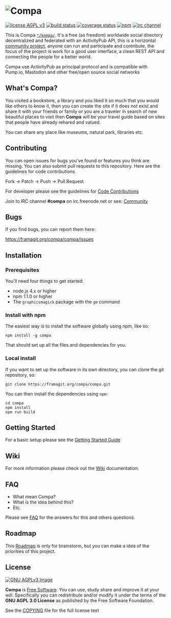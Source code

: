 # ![Compa](https://framagit.org/compa/compa/raw/master/public/images/logo.png)

[![license AGPL v3](https://img.shields.io/badge/license-AGPL%20v3-663366.svg)](https://www.gnu.org/licenses/agpl-3.0)
[![build status](https://framagit.org/compa/compa/badges/master/pipeline.svg)](https://framagit.org/compa/compa/commits/master)
[![coverage status](https://framagit.org/compa/compa/badges/master/coverage.svg)](https://framagit.org/compa/compa/commits/master)
[![npm](https://img.shields.io/npm/v/compa.svg)](https://npmjs.com/package/compa)
[![irc channel](https://img.shields.io/badge/IRC%20chat-%23compa-blue.svg)](http://webchat.freenode.net/?channels=%23compa)

This is Compa [`*/kompa/`](https://framagit.org/compa/compa/wikis/FAQ#what-mean-compa). It's a free (as freedom) worldwide social directory decentralized and federated with an ActivityPub API, 
this is a horizontal [community project][community], anyone can run and participate and contribute, the focus of the project is work for 
a good user interface, a clean REST API and connecting the people for a better world.

Compa use ActivityPub as principal protocol and is compatible with Pump.io, Mastodon and other free/open source social networks

## What's Compa?

You visited a bookstore, a library and you liked it so much that you would like others to know it, 
then you can create the site if it does not exist and share it with your friends or family 
or you are a traveler in search of new beautiful places to visit then **Compa** 
will be your travel guide based on sites that people have already rehared and valued.

You can share any place like museums, natural park, libraries etc.


## Contributing

You can open issues for bugs you've found or features you think are missing. You can also submit pull requests to this repository. Here are the guidelines for code contributions

Fork -> Patch -> Push -> Pull Request

For developer please see the guidelines for [Code Contributions](https://framagit.org/compa/compa/tree/master/CONTRIBUTING.md)

Join to IRC channel **#compa** on irc.freenode.net or see: [Community][community]


## Bugs

If you find bugs, you can report them here:

https://framagit.org/compa/compa/issues


## Installation

### Prerequisites

You'll need four things to get started:

* node.js 4.x or higher
* npm 1.1.0 or higher
* The `graphicsmagick` package with the `gm` command

### Install with npm

The easiest way is to install the software globally using npm, like
so:

    npm install -g compa

That should set up all the files and dependencies for you.

### Local install

If you want to set up the software in its own directory, you can clone
the git repository, so:

    git clone https://framagit.org/compa/compa.git

You can then install the dependencies using `npm`:

    cd compa
    npm install
    npm run build


## Getting Started 
For a basic setup please see the [Getting Started Guide](https://framagit.org/compa/compa/tree/master/doc/GETTING_STARTED.md)


## Wiki

For more information please check out the [Wiki](https://framagit.org/compa/compa/wikis) documentation.

## FAQ
- What mean Compa?
- What is the idea behind this?
- Etc.

Please see [FAQ](https://framagit.org/compa/compa/wikis/FAQ) for the answers for this and others questions.
    

## Roadmap

This [Roadmap](https://framagit.org/compa/compa/tree/master/doc/ROADMAP.md) is only for brainstorm, but you can make a idea of the priorities of this project.

## License

[![GNU AGPLv3 Image](https://www.gnu.org/graphics/agplv3-155x51.png)](https://www.gnu.org/licenses/agpl-3.0.html) 

**Compa** is [Free Software][freesoftware]: You can use, study share and improve it at your
will. Specifically you can redistribute and/or modify it under the terms of the
**GNU AGPL 3.0 License** as published by the Free Software Foundation.

See the [COPYING][LICENSE] file for the full license text

 [community]: https://framagit.org/compa/compa/wikis/Community
 [LICENSE]: https://framagit.org/compa/compa/tree/master/COPYING
 [freesoftware]: https://www.gnu.org/philosophy/free-sw.html
